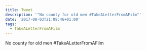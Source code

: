 ```yaml
---
title: Tweet
description: '"No county for old men #TakeALetterFromAFilm"'
date: '2017-08-03T21:08:46+01:00'
tags:
  - TakeALetterFromAFilm
---
```

No county for old men #TakeALetterFromAFilm
